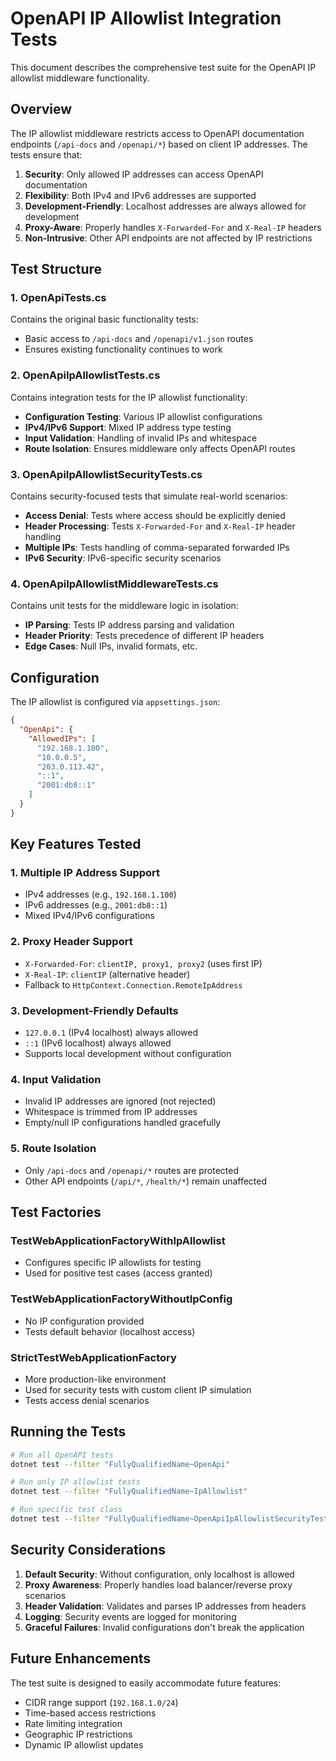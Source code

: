 # OpenAPI IP Allowlist Integration Tests

This document describes the comprehensive test suite for the OpenAPI IP allowlist middleware functionality.

## Overview

The IP allowlist middleware restricts access to OpenAPI documentation endpoints (`/api-docs` and `/openapi/*`) based on client IP addresses. The tests ensure that:

1. **Security**: Only allowed IP addresses can access OpenAPI documentation
2. **Flexibility**: Both IPv4 and IPv6 addresses are supported
3. **Development-Friendly**: Localhost addresses are always allowed for development
4. **Proxy-Aware**: Properly handles `X-Forwarded-For` and `X-Real-IP` headers
5. **Non-Intrusive**: Other API endpoints are not affected by IP restrictions

## Test Structure

### 1. OpenApiTests.cs
Contains the original basic functionality tests:
- Basic access to `/api-docs` and `/openapi/v1.json` routes
- Ensures existing functionality continues to work

### 2. OpenApiIpAllowlistTests.cs
Contains integration tests for the IP allowlist functionality:
- **Configuration Testing**: Various IP allowlist configurations
- **IPv4/IPv6 Support**: Mixed IP address type testing  
- **Input Validation**: Handling of invalid IPs and whitespace
- **Route Isolation**: Ensures middleware only affects OpenAPI routes

### 3. OpenApiIpAllowlistSecurityTests.cs
Contains security-focused tests that simulate real-world scenarios:
- **Access Denial**: Tests where access should be explicitly denied
- **Header Processing**: Tests `X-Forwarded-For` and `X-Real-IP` header handling
- **Multiple IPs**: Tests handling of comma-separated forwarded IPs
- **IPv6 Security**: IPv6-specific security scenarios

### 4. OpenApiIpAllowlistMiddlewareTests.cs
Contains unit tests for the middleware logic in isolation:
- **IP Parsing**: Tests IP address parsing and validation
- **Header Priority**: Tests precedence of different IP headers
- **Edge Cases**: Null IPs, invalid formats, etc.

## Configuration

The IP allowlist is configured via `appsettings.json`:

```json
{
  "OpenApi": {
    "AllowedIPs": [
      "192.168.1.100",
      "10.0.0.5", 
      "203.0.113.42",
      "::1",
      "2001:db8::1"
    ]
  }
}
```

## Key Features Tested

### 1. Multiple IP Address Support
- IPv4 addresses (e.g., `192.168.1.100`)
- IPv6 addresses (e.g., `2001:db8::1`)
- Mixed IPv4/IPv6 configurations

### 2. Proxy Header Support
- `X-Forwarded-For`: `clientIP, proxy1, proxy2` (uses first IP)
- `X-Real-IP`: `clientIP` (alternative header)
- Fallback to `HttpContext.Connection.RemoteIpAddress`

### 3. Development-Friendly Defaults
- `127.0.0.1` (IPv4 localhost) always allowed
- `::1` (IPv6 localhost) always allowed
- Supports local development without configuration

### 4. Input Validation
- Invalid IP addresses are ignored (not rejected)
- Whitespace is trimmed from IP addresses
- Empty/null IP configurations handled gracefully

### 5. Route Isolation
- Only `/api-docs` and `/openapi/*` routes are protected
- Other API endpoints (`/api/*`, `/health/*`) remain unaffected

## Test Factories

### TestWebApplicationFactoryWithIpAllowlist
- Configures specific IP allowlists for testing
- Used for positive test cases (access granted)

### TestWebApplicationFactoryWithoutIpConfig  
- No IP configuration provided
- Tests default behavior (localhost access)

### StrictTestWebApplicationFactory
- More production-like environment
- Used for security tests with custom client IP simulation
- Tests access denial scenarios

## Running the Tests

```bash
# Run all OpenAPI tests
dotnet test --filter "FullyQualifiedName~OpenApi"

# Run only IP allowlist tests  
dotnet test --filter "FullyQualifiedName~IpAllowlist"

# Run specific test class
dotnet test --filter "FullyQualifiedName~OpenApiIpAllowlistSecurityTests"
```

## Security Considerations

1. **Default Security**: Without configuration, only localhost is allowed
2. **Proxy Awareness**: Properly handles load balancer/reverse proxy scenarios
3. **Header Validation**: Validates and parses IP addresses from headers
4. **Logging**: Security events are logged for monitoring
5. **Graceful Failures**: Invalid configurations don't break the application

## Future Enhancements

The test suite is designed to easily accommodate future features:
- CIDR range support (`192.168.1.0/24`)
- Time-based access restrictions
- Rate limiting integration
- Geographic IP restrictions
- Dynamic IP allowlist updates